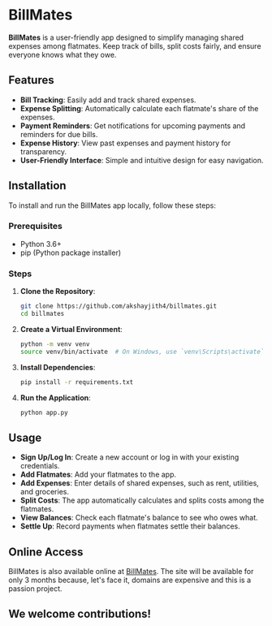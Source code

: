 # BillMates

**BillMates** is a user-friendly app designed to simplify managing shared expenses among flatmates. Keep track of bills, split costs fairly, and ensure everyone knows what they owe.

## Features

- **Bill Tracking**: Easily add and track shared expenses.
- **Expense Splitting**: Automatically calculate each flatmate's share of the expenses.
- **Payment Reminders**: Get notifications for upcoming payments and reminders for due bills.
- **Expense History**: View past expenses and payment history for transparency.
- **User-Friendly Interface**: Simple and intuitive design for easy navigation.

## Installation

To install and run the BillMates app locally, follow these steps:

### Prerequisites

- Python 3.6+
- pip (Python package installer)

### Steps

1. **Clone the Repository**:
    ```bash
    git clone https://github.com/akshayjith4/billmates.git
    cd billmates
    ```

2. **Create a Virtual Environment**:
    ```bash
    python -m venv venv
    source venv/bin/activate  # On Windows, use `venv\Scripts\activate`
    ```

3. **Install Dependencies**:
    ```bash
    pip install -r requirements.txt
    ```

4. **Run the Application**:
    ```bash
    python app.py
    ```

## Usage

- **Sign Up/Log In**: Create a new account or log in with your existing credentials.
- **Add Flatmates**: Add your flatmates to the app.
- **Add Expenses**: Enter details of shared expenses, such as rent, utilities, and groceries.
- **Split Costs**: The app automatically calculates and splits costs among the flatmates.
- **View Balances**: Check each flatmate's balance to see who owes what.
- **Settle Up**: Record payments when flatmates settle their balances.

## Online Access

BillMates is also available online at [BillMates](http://Akshayjith.pythonanywhere.com). The site will be available for only 3 months because, let's face it, domains are expensive and this is a passion project.

## We welcome contributions!
